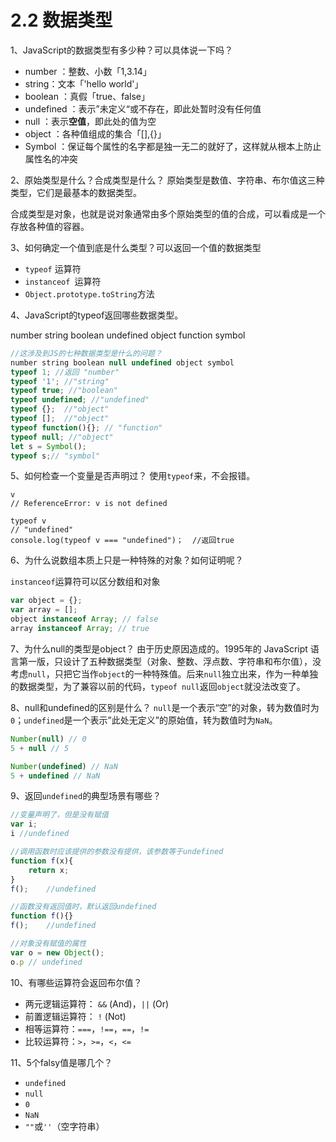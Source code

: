 # 2.2 数据类型

1、JavaScript的数据类型有多少种？可以具体说一下吗？

- number ：整数、小数「1,3.14」
- string：文本「'hello world'」
- boolean ：真假「true、false」
- undefined ：表示”未定义“或不存在，即此处暂时没有任何值
- null ：表示**空值**，即此处的值为空
- object ：各种值组成的集合「[],{}」
- Symbol ：保证每个属性的名字都是独一无二的就好了，这样就从根本上防止属性名的冲突

2、原始类型是什么？合成类型是什么？
原始类型是数值、字符串、布尔值这三种类型，它们是最基本的数据类型。

合成类型是对象，也就是说对象通常由多个原始类型的值的合成，可以看成是一个存放各种值的容器。

3、如何确定一个值到底是什么类型？可以返回一个值的数据类型

- `typeof` 运算符
- `instanceof `运算符
- `Object.prototype.toString`方法

4、JavaScript的typeof返回哪些数据类型。

number string boolean undefined object function symbol

```javascript
//这涉及到JS的七种数据类型是什么的问题？
number string boolean null undefined object symbol
typeof 1; //返回 "number" 
typeof '1'; //"string" 
typeof true; //"boolean"
typeof undefined; //"undefined"
typeof {};	//"object"
typeof [];	//"object"
typeof function(){}; // "function"
typeof null; //"object"
let s = Symbol();
typeof s;// "symbol"
```

5、如何检查一个变量是否声明过？
使用`typeof`来，不会报错。

```
v
// ReferenceError: v is not defined

typeof v
// "undefined"
console.log(typeof v === "undefined")；	//返回true
```

6、为什么说数组本质上只是一种特殊的对象？如何证明呢？

`instanceof`运算符可以区分数组和对象

```javascript
var object = {};
var array = [];
object instanceof Array; // false
array instanceof Array; // true
```

7、为什么null的类型是object？
由于历史原因造成的。1995年的 JavaScript 语言第一版，只设计了五种数据类型（对象、整数、浮点数、字符串和布尔值），没考虑`null`，只把它当作`object`的一种特殊值。后来`null`独立出来，作为一种单独的数据类型，为了兼容以前的代码，`typeof null`返回`object`就没法改变了。

8、null和undefined的区别是什么？
`null`是一个表示“空”的对象，转为数值时为`0`；`undefined`是一个表示”此处无定义”的原始值，转为数值时为`NaN`。

```javascript
Number(null) // 0
5 + null // 5

Number(undefined) // NaN
5 + undefined // NaN
```

9、返回`undefined`的典型场景有哪些？

```javascript
//变量声明了，但是没有赋值
var i;
i //undefined

//调用函数时应该提供的参数没有提供，该参数等于undefined
function f(x){
	return x;
}
f();	//undefined

//函数没有返回值时，默认返回undefined
function f(){}
f();	//undefined

//对象没有赋值的属性
var o = new Object();
o.p // undefined
```

10、有哪些运算符会返回布尔值？

- 两元逻辑运算符： `&&` (And)，`||` (Or)
- 前置逻辑运算符： `!` (Not)
- 相等运算符：`===`，`!==`，`==`，`!=`
- 比较运算符：`>`，`>=`，`<`，`<=`

11、5个falsy值是哪几个？

- `undefined`
- `null`
- `0`
- `NaN`
- `""`或`''`（空字符串）